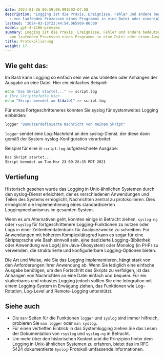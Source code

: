 ```yaml
---
date: 2024-01-26 00:59:09.991592-07:00
description: "Logging ist die Praxis, Ereignisse, Fehler und andere bedeutsame Informationen\
  \ von laufenden Prozessen eines Programms in eine Datei oder einen\u2026"
lastmod: '2024-03-13T22:44:54.065969-06:00'
model: gpt-4-1106-preview
summary: Logging ist die Praxis, Ereignisse, Fehler und andere bedeutsame Informationen
  von laufenden Prozessen eines Programms in eine Datei oder einen Ausgabestrom aufzuzeichnen.
title: Protokollierung
weight: 17
---
```


## Wie geht das:
Im Bash kann Logging so einfach sein wie das Umleiten oder Anhängen der Ausgabe an eine Datei. Hier ein einfaches Beispiel:

```Bash
echo "Das Skript startet..." >> script.log
# Ihre Skriptbefehle hier
echo "Skript beendet am $(date)" >> script.log
```

Für etwas Fortgeschritteneres könnten Sie syslog für systemweites Logging einbinden:

```Bash
logger "Benutzerdefinierte Nachricht von meinem Skript"
```

`logger` sendet eine Log-Nachricht an den syslog-Dienst, der diese dann gemäß der System-syslog-Konfiguration verarbeitet.

Beispiel für eine in `script.log` aufgezeichnete Ausgabe:

```Bash
Das Skript startet...
Skript beendet am Tue Mar 23 09:26:35 PDT 2021
```

## Vertiefung
Historisch gesehen wurde das Logging in Unix-ähnlichen Systemen durch den syslog-Dienst erleichtert, der es verschiedenen Anwendungen und Teilen des Systems ermöglicht, Nachrichten zentral zu protokollieren. Dies ermöglicht die Implementierung eines standardisierten Loggingmechanismus im gesamten System.

Wenn es um Alternativen geht, könnten einige in Betracht ziehen, `syslog-ng` oder `rsyslog` für fortgeschrittenere Logging-Funktionen zu nutzen oder Logs in einer Zeitreihendatenbank für Analysezwecke zu schreiben. Für Anwendungen mit höherem Komplexitätsgrad kann es sogar für eine Skriptsprache wie Bash sinnvoll sein, eine dedizierte Logging-Bibliothek oder Anwendung wie Log4j (im Java-Ökosystem) oder Monolog (in PHP) zu verwenden, die strukturierte und konfigurierbare Logging-Optionen bieten.

Die Art und Weise, wie Sie das Logging implementieren, hängt stark von den Anforderungen Ihrer Anwendung ab. Wenn Sie lediglich eine einfache Ausgabe benötigen, um den Fortschritt des Skripts zu verfolgen, ist das Anhängen von Nachrichten an eine Datei einfach und bequem. Für ein skalierbares und robustes Logging jedoch sollten Sie eine Integration mit einem Logging-System in Erwägung ziehen, das Funktionen wie Log-Rotation, Log-Level und Remote-Logging unterstützt.

## Siehe auch
- Die `man`-Seiten für die Funktionen `logger` und `syslog` sind immer hilfreich, probieren Sie `man logger` oder `man syslog`.
- Für einen vertieften Einblick in das Systemlogging ziehen Sie das Lesen der Dokumentation von `rsyslog` und `syslog-ng` in Betracht.
- Um mehr über den historischen Kontext und die Prinzipien hinter dem Logging in Unix-ähnlichen Systemen zu erfahren, bietet das im RFC 5424 dokumentierte `Syslog`-Protokoll umfassende Informationen.
